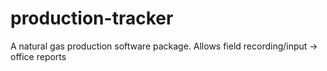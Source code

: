 # production-tracker
A natural gas production software package. Allows field recording/input -> office reports
